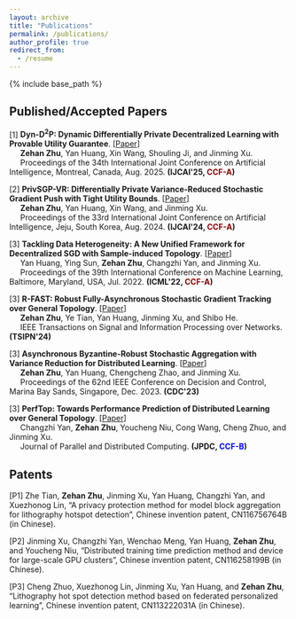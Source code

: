 ```yaml
---
layout: archive
title: "Publications"
permalink: /publications/
author_profile: true
redirect_from:
  - /resume
---
```


{% include base_path %}


## Published/Accepted Papers
[1] **Dyn-D<sup>2</sup>P: Dynamic Differentially Private Decentralized Learning with Provable Utility Guarantee**. [[Paper]()] <br>
&nbsp;&nbsp;&nbsp;&nbsp; **Zehan Zhu**, Yan Huang, Xin Wang, Shouling Ji, and Jinming Xu. <br>
&nbsp;&nbsp;&nbsp;&nbsp; Proceedings of the 34th International Joint Conference on Artificial Intelligence, Montreal, Canada, Aug. 2025. **(IJCAI'25, <span style="color:#8B0000">CCF-A</span>)**

[2] **PrivSGP-VR: Differentially Private Variance-Reduced Stochastic Gradient Push with Tight Utility Bounds**. [[Paper](https://www.ijcai.org/proceedings/2024/635)] <br>
&nbsp;&nbsp;&nbsp;&nbsp; **Zehan Zhu**, Yan Huang, Xin Wang, and Jinming Xu. <br>
&nbsp;&nbsp;&nbsp;&nbsp; Proceedings of the 33rd International Joint Conference on Artificial Intelligence, Jeju, South Korea, Aug. 2024. **(IJCAI'24, <span style="color:#8B0000">CCF-A</span>)**

[3] **Tackling Data Heterogeneity: A New Unified Framework for Decentralized SGD with Sample-induced Topology**. [[Paper](https://proceedings.mlr.press/v162/huang22i.html)] <br>
&nbsp;&nbsp;&nbsp;&nbsp; Yan Huang, Ying Sun, **Zehan Zhu**, Changzhi Yan, and Jinming Xu. <br>
&nbsp;&nbsp;&nbsp;&nbsp; Proceedings of the 39th International Conference on Machine Learning, Baltimore, Maryland, USA, Jul. 2022. **(ICML'22, <span style="color:#8B0000">CCF-A</span>)**

[3] **R-FAST: Robust Fully-Asynchronous Stochastic Gradient Tracking over General Topology**. [[Paper](https://ieeexplore.ieee.org/abstract/document/10660468)] <br>
&nbsp;&nbsp;&nbsp;&nbsp; **Zehan Zhu**, Ye Tian, Yan Huang, Jinming Xu, and Shibo He. <br>
&nbsp;&nbsp;&nbsp;&nbsp; IEEE Transactions on Signal and Information Processing over Networks. **(TSIPN'24)**

[3] **Asynchronous Byzantine-Robust Stochastic Aggregation with Variance Reduction for Distributed Learning**. [[Paper](https://ieeexplore.ieee.org/abstract/document/10383346)] <br>
&nbsp;&nbsp;&nbsp;&nbsp; **Zehan Zhu**, Yan Huang, Chengcheng Zhao, and Jinming Xu. <br>
&nbsp;&nbsp;&nbsp;&nbsp; Proceedings of the 62nd IEEE Conference on Decision and Control, Marina Bay Sands, Singapore, Dec. 2023. **(CDC'23)**

[3] **PerfTop: Towards Performance Prediction of Distributed Learning over General Topology**. [[Paper](https://www.sciencedirect.com/science/article/abs/pii/S0743731524000868)] <br>
&nbsp;&nbsp;&nbsp;&nbsp; Changzhi Yan, **Zehan Zhu**, Youcheng Niu, Cong Wang, Cheng Zhuo, and Jinming Xu. <br>
&nbsp;&nbsp;&nbsp;&nbsp; Journal of Parallel and Distributed Computing. **(JPDC, <span style="color:blue; font-weight:bold">CCF-B</span>)**


## Patents

[P1] Zhe Tian, **Zehan Zhu**, Jinming Xu, Yan Huang, Changzhi Yan, and Xuezhonog Lin,  “A privacy protection method for model block aggregation for lithography hotspot detection”, Chinese invention patent, 
CN116756764B (in Chinese).

[P2] Jinming Xu, Changzhi Yan, Wenchao Meng, Yan Huang, **Zehan Zhu**, and Youcheng Niu, “Distributed training time prediction method and device for large-scale GPU clusters”, Chinese invention patent, CN116258199B (in Chinese).

[P3] Cheng Zhuo, Xuezhonog Lin, Jinming Xu, Yan Huang, and **Zehan Zhu**, “Lithography hot spot detection method based on federated personalized learning”, Chinese invention patent, CN113222031A (in Chinese).
